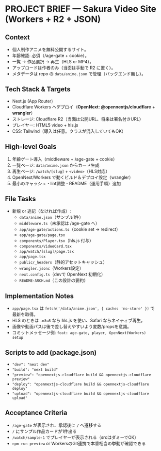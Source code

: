 # PROJECT BRIEF — Sakura Video Site (Workers + R2 + JSON)

## Context
- 個人制作アニメを無料公開するサイト。
- 年齢確認: 必須（/age-gate + cookie）。
- 一覧 → 作品選択 → 再生（HLS or MP4）。
- アップロードは作者のみ（当面は手動で R2 に置く）。
- メタデータは repo の `data/anime.json` で管理（バックエンド無し）。

## Tech Stack & Targets
- Next.js (App Router)
- Cloudflare Workers へデプロイ（**OpenNext: @opennextjs/cloudflare** + **wrangler**）
- ストレージ: Cloudflare R2（当面は公開URL、将来は署名付きURL）
- プレイヤー: HTML5 video + hls.js
- CSS: Tailwind（導入は任意。クラスが混入していてもOK）

## High-level Goals
1. 年齢ゲート導入（middleware + /age-gate + cookie）
2. 一覧ページ: `data/anime.json` からカード生成
3. 再生ページ: `/watch/[slug]` + `<video>`（HLS対応）
4. OpenNext/Workers で動くビルド＆デプロイ設定（wrangler）
5. 最小のキャッシュ・lint調整・README（運用手順）追加

## File Tasks
- 新規 or 追記（なければ作成）:
  - `data/anime.json`（サンプル1件）
  - `middleware.ts`（未承認は /age-gate へ）
  - `app/age-gate/actions.ts`（cookie set → redirect）
  - `app/age-gate/page.tsx`
  - `components/Player.tsx`（hls.js 付与）
  - `components/VideoCard.tsx`
  - `app/watch/[slug]/page.tsx`
  - `app/page.tsx`
  - `public/_headers`（静的アセットキャッシュ）
  - `wrangler.jsonc`（Workers設定）
  - `next.config.ts`（devで OpenNext 初期化）
  - `README-ARCH.md`（この設計の要約）

## Implementation Notes
- `app/page.tsx` は `fetch('/data/anime.json', { cache: 'no-store' })` で最新を取得。
- HLS のときは `.m3u8` なら hls.js を使い、Safari ならネイティブ再生。
- 画像や動画パスは後で差し替えやすいよう変数/propsを意識。
- コミットメッセージ例: `feat: age-gate, player, OpenNext(Workers) setup`

## Scripts to add (package.json)
- `"dev": "next dev"`
- `"build": "next build"`
- `"preview": "opennextjs-cloudflare build && opennextjs-cloudflare preview"`
- `"deploy": "opennextjs-cloudflare build && opennextjs-cloudflare deploy"`
- `"upload": "opennextjs-cloudflare build && opennextjs-cloudflare upload"`

## Acceptance Criteria
- `/age-gate` が表示され、承認後に `/` へ遷移する
- `/` にサンプル作品カードが1件出る
- `/watch/sample-1` でプレイヤーが表示される（srcはダミーでOK）
- `npm run preview` or WorkersのGit連携で本番相当の挙動が確認できる
